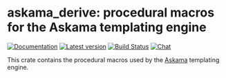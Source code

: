 # askama_derive: procedural macros for the Askama templating engine

[![Documentation](https://docs.rs/askama_derive/badge.svg)](https://docs.rs/askama_derive/)
[![Latest version](https://img.shields.io/crates/v/askama_derive.svg)](https://crates.io/crates/askama_derive)
[![Build Status](https://github.com/djc/askama/workflows/CI/badge.svg)](https://github.com/djc/askama/actions?query=workflow%3ACI)
[![Chat](https://badges.gitter.im/gitterHQ/gitter.svg)](https://gitter.im/djc/askama)

This crate contains the procedural macros used by the
[Askama](https://github.com/djc/askama) templating engine.
